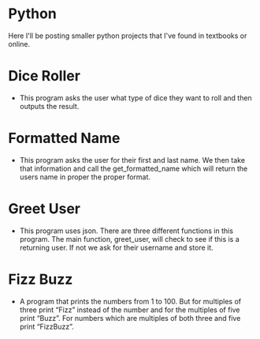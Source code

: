 # Python
Here I'll be posting smaller python projects that I've found in textbooks or online.

# Dice Roller 
- This program asks the user what type of dice they want to roll and then outputs the result.

# Formatted Name
- This program asks the user for their first and last name. We then take that information and call the get_formatted_name
  which will return the users name in proper the proper format.
  
# Greet User
 - This program uses json. There are three different functions in this program. The main function, greet_user, will check to see if this
   is a returning user. If not we ask for their username and store it.
   
 # Fizz Buzz
- A program that prints the numbers from 1 to 100. But for multiples of three print “Fizz” instead of the number and for the multiples 
  of five print “Buzz”. For numbers which are multiples of both three and five print “FizzBuzz”.
